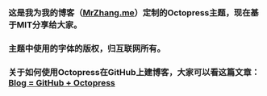 ### 这是我为我的博客（[MrZhang.me](http://mrzhang.me)）定制的Octopress主题，现在基于MIT分享给大家。

### 主题中使用的字体的版权，归互联网所有。

### 关于如何使用Octopress在GitHub上建博客，大家可以看这篇文章：[Blog = GitHub + Octopress](http://mrzhang.em/blog/blog-equals-github-plus-octopress.html)
